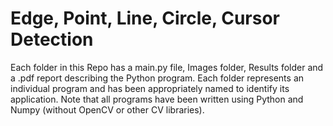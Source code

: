 # Edge, Point, Line, Circle, Cursor Detection

Each folder in this Repo has a main.py file, Images folder, Results folder and a .pdf report describing the Python program. Each folder represents an individual program and has been appropriately named to identify its application. Note that all programs have been written using Python and Numpy (without OpenCV or other CV libraries).

